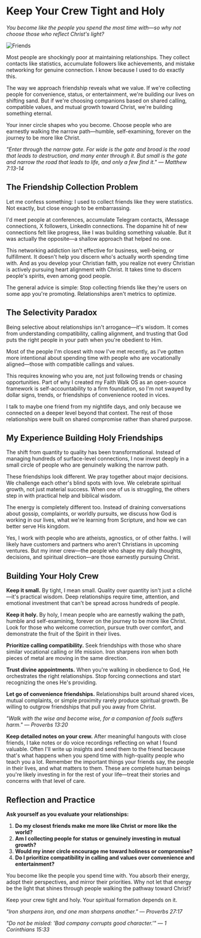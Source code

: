 # Keep Your Crew Tight and Holy

*You become like the people you spend the most time with—so why not choose those who reflect Christ's light?*

![Friends](../artworks/friends.png)

Most people are shockingly poor at maintaining relationships. They collect contacts like statistics, accumulate followers like achievements, and mistake networking for genuine connection. I know because I used to do exactly this.

The way we approach friendship reveals what we value. If we're collecting people for convenience, status, or entertainment, we're building our lives on shifting sand. But if we're choosing companions based on shared calling, compatible values, and mutual growth toward Christ, we're building something eternal.

Your inner circle shapes who you become. Choose people who are earnestly walking the narrow path—humble, self-examining, forever on the journey to be more like Christ.

*"Enter through the narrow gate. For wide is the gate and broad is the road that leads to destruction, and many enter through it. But small is the gate and narrow the road that leads to life, and only a few find it." — Matthew 7:13-14*

## The Friendship Collection Problem

Let me confess something: I used to collect friends like they were statistics. Not exactly, but close enough to be embarrassing.

I'd meet people at conferences, accumulate Telegram contacts, iMessage connections, X followers, LinkedIn connections. The dopamine hit of new connections felt like progress, like I was building something valuable. But it was actually the opposite—a shallow approach that helped no one.

This networking addiction isn't effective for business, well-being, or fulfillment. It doesn't help you discern who's actually worth spending time with. And as you develop your Christian faith, you realize not every Christian is actively pursuing heart alignment with Christ. It takes time to discern people's spirits, even among good people.

The general advice is simple: Stop collecting friends like they're users on some app you're promoting. Relationships aren't metrics to optimize.

## The Selectivity Paradox

Being selective about relationships isn't arrogance—it's wisdom. It comes from understanding compatibility, calling alignment, and trusting that God puts the right people in your path when you're obedient to Him.

Most of the people I'm closest with now I've met recently, as I've gotten more intentional about spending time with people who are vocationally aligned—those with compatible callings and values.

This requires knowing who you are, not just following trends or chasing opportunities. Part of why I created my Faith Walk OS as an open-source framework is self-accountability to a firm foundation, so I'm not swayed by dollar signs, trends, or friendships of convenience rooted in vices.

I talk to maybe one friend from my nightlife days, and only because we connected on a deeper level beyond that context. The rest of those relationships were built on shared compromise rather than shared purpose.

## My Experience Building Holy Friendships

The shift from quantity to quality has been transformational. Instead of managing hundreds of surface-level connections, I now invest deeply in a small circle of people who are genuinely walking the narrow path.

These friendships look different. We pray together about major decisions. We challenge each other's blind spots with love. We celebrate spiritual growth, not just material success. When one of us is struggling, the others step in with practical help and biblical wisdom.

The energy is completely different too. Instead of draining conversations about gossip, complaints, or worldly pursuits, we discuss how God is working in our lives, what we're learning from Scripture, and how we can better serve His kingdom.

Yes, I work with people who are atheists, agnostics, or of other faiths. I will likely have customers and partners who aren't Christians in upcoming ventures. But my inner crew—the people who shape my daily thoughts, decisions, and spiritual direction—are those earnestly pursuing Christ.

## Building Your Holy Crew

**Keep it small.** By tight, I mean small. Quality over quantity isn't just a cliché—it's practical wisdom. Deep relationships require time, attention, and emotional investment that can't be spread across hundreds of people.

**Keep it holy.** By holy, I mean people who are earnestly walking the path, humble and self-examining, forever on the journey to be more like Christ. Look for those who welcome correction, pursue truth over comfort, and demonstrate the fruit of the Spirit in their lives.

**Prioritize calling compatibility.** Seek friendships with those who share similar vocational calling or life mission. Iron sharpens iron when both pieces of metal are moving in the same direction.

**Trust divine appointments.** When you're walking in obedience to God, He orchestrates the right relationships. Stop forcing connections and start recognizing the ones He's providing.

**Let go of convenience friendships.** Relationships built around shared vices, mutual complaints, or simple proximity rarely produce spiritual growth. Be willing to outgrow friendships that pull you away from Christ.

*"Walk with the wise and become wise, for a companion of fools suffers harm." — Proverbs 13:20*

**Keep detailed notes on your crew.** After meaningful hangouts with close friends, I take notes or do voice recordings reflecting on what I found valuable. Often I'll write up insights and send them to the friend because that's what happens when you spend time with high-quality people who teach you a lot. Remember the important things your friends say, the people in their lives, and what matters to them. These are complete human beings you're likely investing in for the rest of your life—treat their stories and concerns with that level of care.

## Reflection and Practice

**Ask yourself as you evaluate your relationships:**

1. **Do my closest friends make me more like Christ or more like the world?**
2. **Am I collecting people for status or genuinely investing in mutual growth?**
3. **Would my inner circle encourage me toward holiness or compromise?**
4. **Do I prioritize compatibility in calling and values over convenience and entertainment?**

You become like the people you spend time with. You absorb their energy, adopt their perspectives, and mirror their priorities. Why not let that energy be the light that shines through people walking the pathway toward Christ?

Keep your crew tight and holy. Your spiritual formation depends on it.

*"Iron sharpens iron, and one man sharpens another." — Proverbs 27:17*

*"Do not be misled: 'Bad company corrupts good character.'" — 1 Corinthians 15:33*
